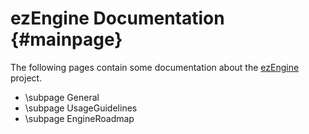 ezEngine Documentation {#mainpage}
======================

The following pages contain some documentation about the [ezEngine](http://www.ezengine.net) project.

 * \subpage General
 * \subpage UsageGuidelines
 * \subpage EngineRoadmap
